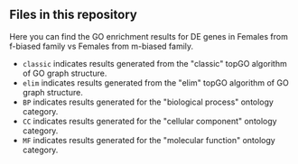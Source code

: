## Files in this repository

Here you can find the GO enrichment results for DE genes in Females from f-biased family vs Females from m-biased family.

* <code>classic</code> indicates results generated from the "classic" topGO algorithm of GO graph structure.
* <code>elim</code> indicates results generated from the "elim" topGO algorithm of GO graph structure.
* <code>BP</code> indicates results generated for the "biological process" ontology category.
* <code>CC</code> indicates results generated for the "cellular component" ontology category.
* <code>MF</code> indicates results generated for the "molecular function" ontology category.